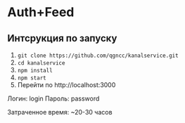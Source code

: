 # Auth+Feed

## Интсрукция по запуску

1. ```git clone https://github.com/qgncc/kanalservice.git```
2. ```cd kanalservice```
3. ```npm install``` 
4. ```npm start``` 
5. Перейти по http://localhost:3000 

Логин: login
Пароль: password

Затраченное время: ~20-30 часов
